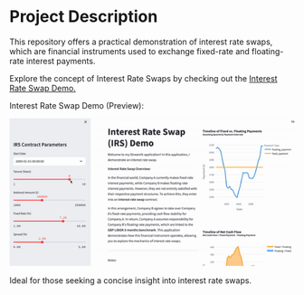 # Project Description

This repository offers a practical demonstration of interest rate swaps, which are financial instruments used to exchange fixed-rate and floating-rate interest payments. 

Explore the concept of Interest Rate Swaps by checking out the [Interest Rate Swap Demo.](https://interest-rate-swap-demo.onrender.com)

Interest Rate Swap Demo (Preview):

![](irs-demo-video.gif)

Ideal for those seeking a concise insight into interest rate swaps.
